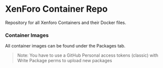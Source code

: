 # XenForo Container Repo
Repository for all Xenforo Containers and their Docker files.

### Container Images
All container images can be found under the Packages tab.

> Note: You have to use a GitHub Personal access tokens (classic) with Write Package perms to upload new packages
